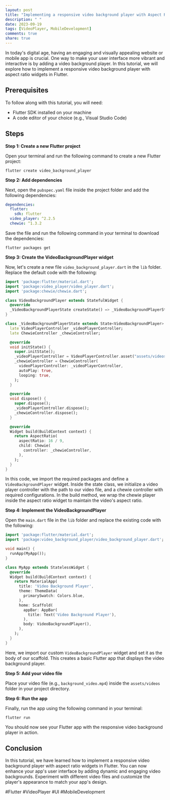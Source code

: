 ```yaml
---
layout: post
title: "Implementing a responsive video background player with Aspect Ratio widgets in Flutter"
description: " "
date: 2023-09-19
tags: [VideoPlayer, MobileDevelopment]
comments: true
share: true
---
```


In today's digital age, having an engaging and visually appealing website or mobile app is crucial. One way to make your user interface more vibrant and interactive is by adding a video background player. In this tutorial, we will explore how to implement a responsive video background player with aspect ratio widgets in Flutter.

## Prerequisites

To follow along with this tutorial, you will need:

- Flutter SDK installed on your machine
- A code editor of your choice (e.g., Visual Studio Code)

## Steps

**Step 1: Create a new Flutter project**

Open your terminal and run the following command to create a new Flutter project:

```shell
flutter create video_background_player
```

**Step 2: Add dependencies**

Next, open the `pubspec.yaml` file inside the project folder and add the following dependencies:

```yaml
dependencies:
  flutter:
    sdk: flutter
  video_player: ^2.2.5
  chewie: ^1.3.2
```

Save the file and run the following command in your terminal to download the dependencies:

```shell
flutter packages get
```

**Step 3: Create the VideoBackgroundPlayer widget**

Now, let's create a new file `video_background_player.dart` in the `lib` folder. Replace the default code with the following:

```dart
import 'package:flutter/material.dart';
import 'package:video_player/video_player.dart';
import 'package:chewie/chewie.dart';

class VideoBackgroundPlayer extends StatefulWidget {
  @override
  _VideoBackgroundPlayerState createState() => _VideoBackgroundPlayerState();
}

class _VideoBackgroundPlayerState extends State<VideoBackgroundPlayer> {
  late VideoPlayerController _videoPlayerController;
  late ChewieController _chewieController;

  @override
  void initState() {
    super.initState();
    _videoPlayerController = VideoPlayerController.asset("assets/videos/background_video.mp4");
    _chewieController = ChewieController(
      videoPlayerController: _videoPlayerController,
      autoPlay: true,
      looping: true,
    );
  }

  @override
  void dispose() {
    super.dispose();
    _videoPlayerController.dispose();
    _chewieController.dispose();
  }

  @override
  Widget build(BuildContext context) {
    return AspectRatio(
      aspectRatio: 16 / 9,
      child: Chewie(
        controller: _chewieController,
      ),
    );
  }
}
```

In this code, we import the required packages and define a `VideoBackgroundPlayer` widget. Inside the state class, we initialize a video player controller with the path to our video file, and a chewie controller with required configurations. In the build method, we wrap the chewie player inside the aspect ratio widget to maintain the video's aspect ratio.

**Step 4: Implement the VideoBackgroundPlayer**

Open the `main.dart` file in the `lib` folder and replace the existing code with the following:

```dart
import 'package:flutter/material.dart';
import 'package:video_background_player/video_background_player.dart';

void main() {
  runApp(MyApp());
}

class MyApp extends StatelessWidget {
  @override
  Widget build(BuildContext context) {
    return MaterialApp(
      title: 'Video Background Player',
      theme: ThemeData(
        primarySwatch: Colors.blue,
      ),
      home: Scaffold(
        appBar: AppBar(
          title: Text('Video Background Player'),
        ),
        body: VideoBackgroundPlayer(),
      ),
    );
  }
}
```

Here, we import our custom `VideoBackgroundPlayer` widget and set it as the body of our scaffold. This creates a basic Flutter app that displays the video background player.

**Step 5: Add your video file**

Place your video file (e.g., `background_video.mp4`) inside the `assets/videos` folder in your project directory.

**Step 6: Run the app**

Finally, run the app using the following command in your terminal:

```shell
flutter run
```

You should now see your Flutter app with the responsive video background player in action.

## Conclusion

In this tutorial, we have learned how to implement a responsive video background player with aspect ratio widgets in Flutter. You can now enhance your app's user interface by adding dynamic and engaging video backgrounds. Experiment with different video files and customize the player's appearance to match your app's design.

#Flutter #VideoPlayer #UI #MobileDevelopment